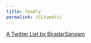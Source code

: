 ```yaml
---
title: feedly
permalink: /CLtweets/
---
```


<p> <a class="twitter-timeline" href="https://twitter.com/BiradarSangam/lists/docker-community-leader-54566?ref_src=twsrc%5Etfw">A Twitter List by BiradarSangam</a> <script async src="https://platform.twitter.com/widgets.js" charset="utf-8"></script> </p>


